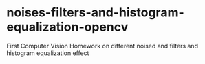 # noises-filters-and-histogram-equalization-opencv
First Computer Vision Homework on different noised and filters and histogram equalization effect
